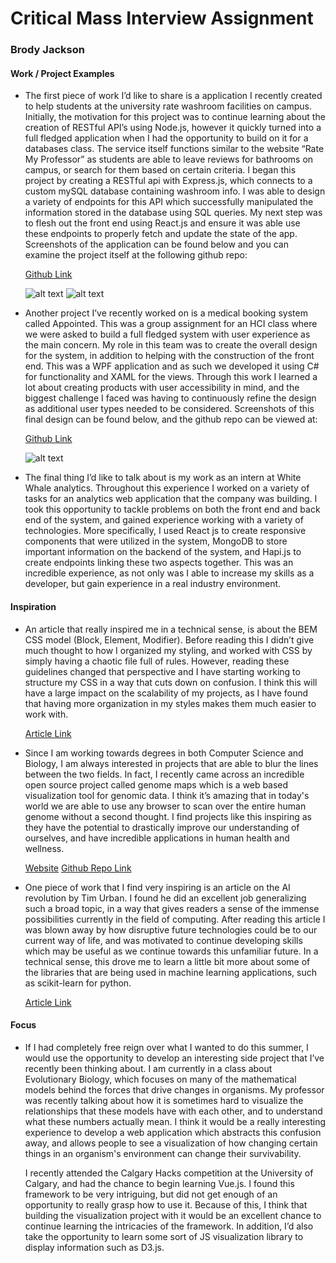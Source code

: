 #  Critical Mass Interview Assignment
### Brody Jackson

#### Work / Project Examples


* The first piece of work I’d like to share is a application I recently created to help students at the university rate washroom facilities on campus. Initially, the motivation for this project was to continue learning about the creation of RESTful API’s using Node.js, however it quickly turned into a full fledged application when I had the opportunity to build on it for a databases class. The service itself functions similar to the website “Rate My Professor” as students are able to leave reviews for bathrooms on campus, or search for them based on certain criteria. I began this project by creating a RESTful api with Express.js, which connects to a custom mySQL database containing washroom info. I was able to design a variety of endpoints for this API which successfully manipulated the information stored in the database using SQL queries. My next step was to flesh out the front end using React.js and ensure it was able use these endpoints to properly fetch and update the state of the app. Screenshots of the application can be found below and you can examine the project itself at the following github repo:

  [Github Link](https://github.com/BrodyJackson/Appointed)
 
  ![alt text](../Images/screenshot1.png)
  ![alt text](../Images/screenshot2.png)
  
* Another project I’ve recently worked on is a medical booking system called Appointed. This was a group assignment for an HCI class where we were asked to build a full fledged system with user experience as the main concern. My role in this team was to create the overall design for the system, in addition to helping with the construction of the front end. This was a WPF application and as such we developed it using C# for functionality and XAML for the views. Through this work I learned a lot about creating products with user accessibility in mind, and the biggest challenge I faced was having to continuously refine the design as additional user types needed to be considered. Screenshots of this final design can be found below, and the github repo can be viewed at:

  [Github Link](https://github.com/BrodyJackson/PeeOrFlee)
 
  ![alt text](https://github.com/BrodyJackson/Critical-Mass-Intern-Assignment/Images/Appointed.png)
  
* The final thing I’d like to talk about is my work as an intern at White Whale analytics. Throughout this experience I worked on a variety of tasks for an analytics web application that the company was building. I took this opportunity to tackle problems on both the front end and back end of the system, and gained experience working with a variety of technologies. More specifically, I used React js to create responsive components that were utilized in the system, MongoDB to store important information on the backend of the system, and Hapi.js to create endpoints linking these two aspects together. This was an incredible experience, as not only was I able to increase my skills as a developer, but gain experience in a real industry environment.


#### Inspiration


* An article that really inspired me in a technical sense, is about the BEM CSS model (Block, Element, Modifier). Before reading this I didn’t give much thought to how I organized my styling, and worked with CSS by simply having a chaotic file full of rules. However, reading these guidelines changed that perspective and I have starting working to structure my CSS in a way that cuts down on confusion. I think this will have a large impact on the scalability of my projects, as I have found that having more organization in my styles makes them much easier to work with.

  [Article Link](http://getbem.com/introduction/)
 
* Since I am working towards degrees in both Computer Science and Biology, I am always interested in projects that are able to blur the lines between the two fields. In fact, I recently came across an incredible open source project called genome maps which is a web based visualization tool for genomic data. I think it’s amazing that in today's world we are able to use any browser to scan over the entire human genome without a second thought. I find projects like this inspiring as they have the potential to drastically improve our understanding of ourselves, and have incredible applications in human health and wellness.

  [Website](http://www.genomemaps.org/)
  [Github Repo Link](https://github.com/opencb/genome-maps)
  
* One piece of work that I find very inspiring is an article on the AI revolution by Tim Urban. I found he did an excellent job generalizing such a broad topic, in a way that gives readers a sense of the immense possibilities currently in the field of computing. After reading this article I was blown away by how disruptive future technologies could be to our current way of life, and was motivated to continue developing skills which may be useful as we continue towards this unfamiliar future. In a technical sense, this drove me to learn a little bit more about some of the libraries that are being used in machine learning applications, such as scikit-learn for python. 

  [Article Link](https://waitbutwhy.com/2015/01/artificial-intelligence-revolution-1.html )

#### Focus


* If I had completely free reign over what I wanted to do this summer, I would use the opportunity to develop an interesting side project that I’ve recently been thinking about. I am currently in a class about Evolutionary Biology, which focuses on many of the mathematical models behind the forces that drive changes in organisms. My professor was recently talking about how it is sometimes hard to visualize the relationships that these models have with each other, and to understand what these numbers actually mean. I think it would be a really interesting experience to develop a web application which abstracts this confusion away, and allows people to see a visualization of how changing certain things in an organism's  environment can change their survivability. 

  I recently attended the Calgary Hacks competition at the University of Calgary, and had the chance to begin learning Vue.js. I found this framework to be very intriguing, but did not get enough of an opportunity to really grasp how to use it. Because of this, I think that building the visualization project with it would be an excellent chance to continue learning the intricacies of the framework. In addition, I’d also take the opportunity to learn some sort of JS visualization library to display information such as D3.js.



